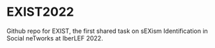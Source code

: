 # EXIST2022
Github repo for EXIST, the first shared task on sEXism Identification in Social neTworks at IberLEF 2022.
